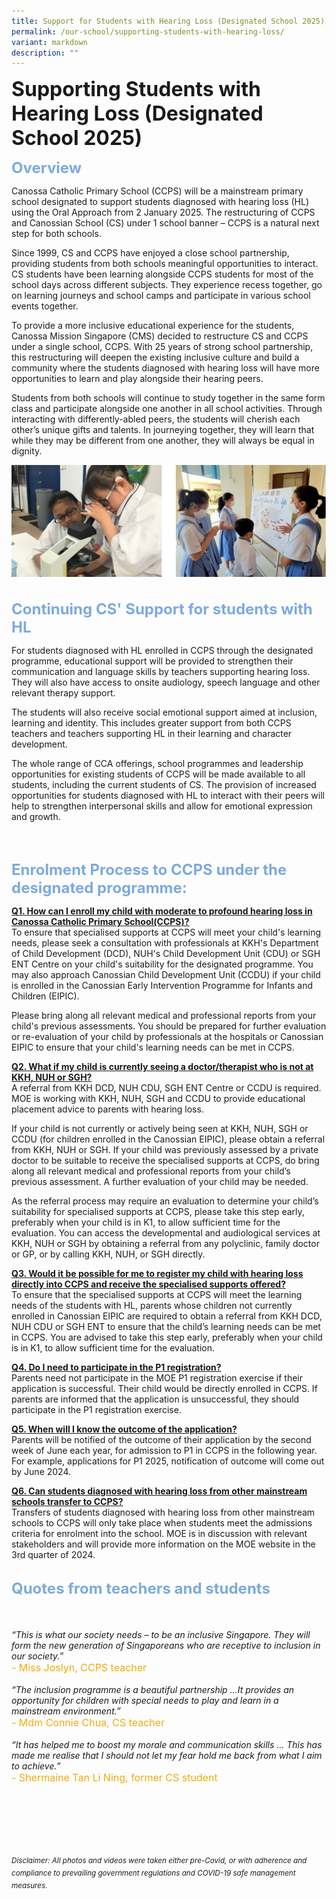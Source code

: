```yaml
---
title: Support for Students with Hearing Loss (Designated School 2025)
permalink: /our-school/supporting-students-with-hearing-loss/
variant: markdown
description: ""
---
```

<b><font size="6">Supporting Students with Hearing Loss (Designated School 2025)</font></b>

<b><font size="5" color="#7daadf">Overview</font></b>

Canossa Catholic Primary School (CCPS) will be a mainstream primary school designated to support students diagnosed with hearing loss (HL) using the Oral Approach from 2 January 2025. The restructuring of CCPS and Canossian School (CS) under 1 school banner – CCPS is a natural next step for both schools. 

Since 1999, CS and CCPS have enjoyed a close school partnership, providing students from both schools meaningful opportunities to interact. CS students have been learning alongside CCPS students for most of the school days across different subjects. They experience recess together, go on learning journeys and school camps and participate in various school events together.   

To provide a more inclusive educational experience for the students, Canossa Mission Singapore (CMS) decided to restructure CS and CCPS under a single school, CCPS. With 25 years of strong school partnership, this restructuring will deepen the existing inclusive culture and build a community where the students diagnosed with hearing loss will have more opportunities to learn and play alongside their hearing peers. 

Students from both schools will continue to study together in the same form class and participate alongside one another in all school activities. Through interacting with differently-abled peers, the students will cherish each other’s unique gifts and talents. In journeying together, they will learn that while they may be different from one another, they will always be equal in dignity.



<center>

<img src="/images/Our%20School/Satellite%201.png">

</center>

<br>
<br>
<b><font size="5" color="#7daadf">Continuing CS' Support for students with HL</font></b> 

For students diagnosed with HL enrolled in CCPS through the designated programme, educational support will be provided to strengthen their communication and language skills by teachers supporting hearing loss. They will also have access to onsite audiology, speech language and other relevant therapy support. 

The students will also receive social emotional support aimed at inclusion, learning and identity. This includes greater support from both CCPS teachers and teachers supporting HL in their learning and character development. 

The whole range of CCA offerings, school programmes and leadership opportunities for existing students of CCPS will be made available to all students, including the current students of CS. The provision of increased opportunities for students diagnosed with HL to interact with their peers will help to strengthen interpersonal skills and allow for emotional expression and growth. 

<br>
<br>

<b><font size="5" color="#7daadf">Enrolment Process to CCPS under the designated programme:</font></b>
<p><strong><u>Q1. How can I enroll my child with moderate to profound hearing loss in Canossa Catholic Primary School(CCPS)?</u></strong><br>
To ensure that specialised supports at CCPS will meet your child's learning needs, please seek a consultation with professionals at KKH's Department of Child Development (DCD), NUH's Child Development Unit (CDU) or SGH ENT Centre on your child's suitability for the designated programme. You may also approach Canossian Child Development Unit (CCDU) if your child is enrolled in the Canossian Early Intervention Programme for Infants and Children (EIPIC). 

Please bring along all relevant medical and professional reports from your child's previous assessments. You should be prepared for further evaluation or re-evaluation of your child by professionals at the hospitals or Canossian EIPIC to ensure that your child's learning needs can be met in CCPS. 
</p><p><strong><u>Q2. What if my child is currently seeing a doctor/therapist who is not at KKH, NUH or SGH?</u></strong><br>
A referral from KKH DCD, NUH CDU, SGH ENT Centre or CCDU is required. MOE is working with KKH, NUH, SGH and CCDU to provide educational placement advice to parents with hearing loss. 

If your child is not currently or actively being seen at KKH, NUH, SGH or CCDU (for children enrolled in the Canossian EIPIC), please obtain a referral from KKH, NUH or SGH. If your child was previously assessed by a private doctor to be suitable to receive the specialised supports at CCPS, do bring along all relevant medical and professional reports from your child’s previous assessment. A further evaluation of your child may be needed.

As the referral process may require an evaluation to determine your child’s suitability for specialised supports at CCPS, please take this step early, preferably when your child is in K1, to allow sufficient time for the evaluation. You can access the developmental and audiological services at KKH, NUH or SGH by obtaining a referral from any polyclinic, family doctor or GP, or by calling KKH, NUH, or SGH directly.

</p><p><strong><u>Q3.	Would it be possible for me to register my child with hearing loss directly into CCPS and receive the specialised supports offered?</u></strong><br>
To ensure that the specialised supports at CCPS will meet the learning needs of the students with HL, parents whose children not currently enrolled in Canossian EIPIC are required to obtain a referral from KKH DCD, NUH CDU or SGH ENT to ensure that the child’s learning needs can be met in CCPS. You are advised to take this step early, preferably when your child is in K1, to allow sufficient time for the evaluation.
</p><p><strong><u>Q4. Do I need to participate in the P1 registration?</u></strong><br>
Parents need not participate in the MOE P1 registration exercise if their application is successful. Their child would be directly enrolled in CCPS. If parents are informed that the application is unsuccessful, they should participate in the P1 registration exercise.
</p><p><strong><u>Q5. When will I know the outcome of the application?</u></strong><br>
Parents will be notified of the outcome of their application by the second week of June each year, for admission to P1 in CCPS in the following year. For example, applications for P1 2025, notification of outcome will come out by June 2024.
</p><p><strong><u>Q6. Can students diagnosed with hearing loss from other mainstream schools transfer to CCPS?</u></strong><br>
Transfers of students diagnosed with hearing loss from other mainstream schools to CCPS will only take place when students meet the admissions criteria for enrolment into the school. MOE is in discussion with relevant stakeholders and will provide more information on the MOE website in the 3rd quarter of 2024. 
<br>
<br>

<b><font size="5" color="#7daadf">Quotes from teachers and students</font></b>  
<br><br>  
<em>“This is what our society needs – to be an inclusive Singapore. They will form the new generation of Singaporeans who are receptive to inclusion in our society.”</em> 
<br><font size="3" color="#eeac0d">- Miss Joslyn, CCPS teacher</font>
<br><br>
<em>“The inclusion programme is a beautiful partnership …It provides an opportunity for children with special needs to play and learn in a mainstream environment.”</em>
<br><font size="3" color="#eeac0d">- Mdm Connie Chua, CS teacher</font>
<br><br>
<em>“It has helped me to boost my morale and communication skills … This has made me realise that I should not let my fear hold me back from what I aim to achieve.”</em>
<br><font size="3" color="#eeac0d">- Shermaine Tan Li Ning, former CS student</font>  
  
<br><br><br><br><br><br>
<sup>_Disclaimer: All photos and videos were taken either pre-Covid, or with adherence and compliance to prevailing government regulations and COVID-19 safe management measures._</sup></p>
